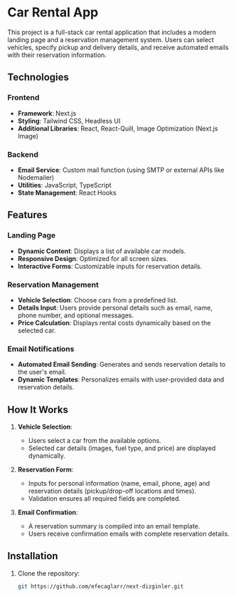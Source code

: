 # Car Rental App

This project is a full-stack car rental application that includes a modern landing page and a reservation management system. Users can select vehicles, specify pickup and delivery details, and receive automated emails with their reservation information.

## Technologies

### Frontend
- **Framework**: Next.js
- **Styling**: Tailwind CSS, Headless UI
- **Additional Libraries**: React, React-Quill, Image Optimization (Next.js Image)

### Backend
- **Email Service**: Custom mail function (using SMTP or external APIs like Nodemailer)
- **Utilities**: JavaScript, TypeScript
- **State Management**: React Hooks

## Features

### Landing Page
- **Dynamic Content**: Displays a list of available car models.
- **Responsive Design**: Optimized for all screen sizes.
- **Interactive Forms**: Customizable inputs for reservation details.

### Reservation Management
- **Vehicle Selection**: Choose cars from a predefined list.
- **Details Input**: Users provide personal details such as email, name, phone number, and optional messages.
- **Price Calculation**: Displays rental costs dynamically based on the selected car.

### Email Notifications
- **Automated Email Sending**: Generates and sends reservation details to the user's email.
- **Dynamic Templates**: Personalizes emails with user-provided data and reservation details.

## How It Works

1. **Vehicle Selection**:
   - Users select a car from the available options.
   - Selected car details (images, fuel type, and price) are displayed dynamically.

2. **Reservation Form**:
   - Inputs for personal information (name, email, phone, age) and reservation details (pickup/drop-off locations and times).
   - Validation ensures all required fields are completed.

3. **Email Confirmation**:
   - A reservation summary is compiled into an email template.
   - Users receive confirmation emails with complete reservation details.

## Installation

1. Clone the repository:
   ```sh
   git https://github.com/efecaglarr/next-dizginler.git
